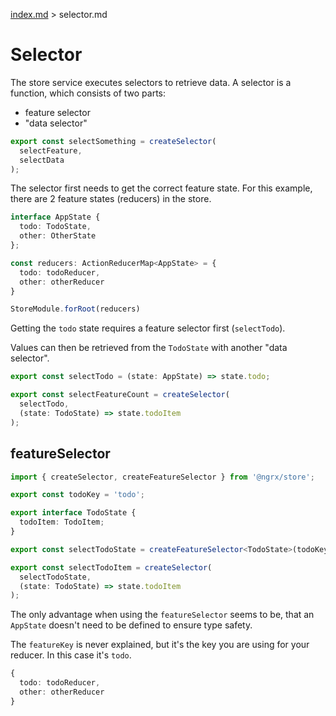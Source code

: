 [index.md](../index.md) > selector.md

# Selector

The store service executes selectors to retrieve data.
A selector is a function, which consists of two parts:
- feature selector
- "data selector"

```typescript
export const selectSomething = createSelector(
  selectFeature,
  selectData
);
```

The selector first needs to get the correct feature state.
For this example, there are 2 feature states (reducers) in the store.

```typescript
interface AppState {
  todo: TodoState,
  other: OtherState
};

const reducers: ActionReducerMap<AppState> = {
  todo: todoReducer,
  other: otherReducer
}

StoreModule.forRoot(reducers)
```

Getting the `todo` state requires a feature selector first (`selectTodo`).

Values can then be retrieved from the `TodoState` with another "data selector".

```typescript
export const selectTodo = (state: AppState) => state.todo;

export const selectFeatureCount = createSelector(
  selectTodo,
  (state: TodoState) => state.todoItem
);
```

## featureSelector

```typescript
import { createSelector, createFeatureSelector } from '@ngrx/store';

export const todoKey = 'todo';

export interface TodoState {
  todoItem: TodoItem;
}

export const selectTodoState = createFeatureSelector<TodoState>(todoKey);

export const selectTodoItem = createSelector(
  selectTodoState,
  (state: TodoState) => state.todoItem
);
```

The only advantage when using the `featureSelector` seems to be, that an `AppState` doesn't need to be defined to ensure type safety.

The `featureKey` is never explained, but it's the key you are using for your reducer. In this case it's `todo`.

```typescript
{
  todo: todoReducer,
  other: otherReducer
}
```
